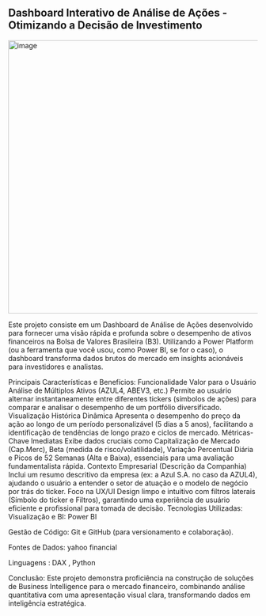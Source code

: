 ## Dashboard Interativo de Análise de Ações - Otimizando a Decisão de Investimento



<img width="924" height="552" alt="image" src="https://github.com/user-attachments/assets/1e01a6b4-0d66-466d-90b0-b3b1044b8e49" />



Este projeto consiste em um Dashboard de Análise de Ações desenvolvido para fornecer uma visão rápida e profunda sobre o desempenho de ativos financeiros na Bolsa de Valores Brasileira (B3). Utilizando a Power Platform (ou a ferramenta que você usou, como Power BI, se for o caso), o dashboard transforma dados brutos do mercado em insights acionáveis para investidores e analistas.

Principais Características e Benefícios:
Funcionalidade	Valor para o Usuário
Análise de Múltiplos Ativos (AZUL4, ABEV3, etc.)	Permite ao usuário alternar instantaneamente entre diferentes tickers (símbolos de ações) para comparar e analisar o desempenho de um portfólio diversificado.
Visualização Histórica Dinâmica	Apresenta o desempenho do preço da ação ao longo de um período personalizável (5 dias a 5 anos), facilitando a identificação de tendências de longo prazo e ciclos de mercado.
Métricas-Chave Imediatas	Exibe dados cruciais como Capitalização de Mercado (Cap.Merc), Beta (medida de risco/volatilidade), Variação Percentual Diária e Picos de 52 Semanas (Alta e Baixa), essenciais para uma avaliação fundamentalista rápida.
Contexto Empresarial (Descrição da Companhia)	Inclui um resumo descritivo da empresa (ex: a Azul S.A. no caso da AZUL4), ajudando o usuário a entender o setor de atuação e o modelo de negócio por trás do ticker.
Foco na UX/UI	Design limpo e intuitivo com filtros laterais (Símbolo do ticker e Filtros), garantindo uma experiência de usuário eficiente e profissional para tomada de decisão.
Tecnologias Utilizadas:
Visualização e BI: Power BI

Gestão de Código: Git e GitHub (para versionamento e colaboração).

Fontes de Dados: yahoo financial

Linguagens : DAX , Python

Conclusão:
Este projeto demonstra proficiência na construção de soluções de Business Intelligence para o mercado financeiro, combinando análise quantitativa com uma apresentação visual clara, transformando dados em inteligência estratégica.

